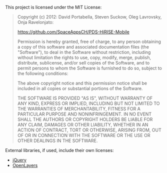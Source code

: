 This project is licensed under the MIT License:

> Copyright (c) 2012: David Portabella, Steven Suckow, Oleg Lavrovsky, Onja Ravelonjato:
> 
> https://github.com/SpaceAppsCH/PDS-HiRISE-Mobile
> 
> Permission is hereby granted, free of charge, to any person obtaining
> a copy of this software and associated documentation files (the
> "Software"), to deal in the Software without restriction, including
> without limitation the rights to use, copy, modify, merge, publish,
> distribute, sublicense, and/or sell copies of the Software, and to
> permit persons to whom the Software is furnished to do so, subject to
> the following conditions:
> 
> The above copyright notice and this permission notice shall be
> included in all copies or substantial portions of the Software.
> 
> THE SOFTWARE IS PROVIDED "AS IS", WITHOUT WARRANTY OF ANY KIND,
> EXPRESS OR IMPLIED, INCLUDING BUT NOT LIMITED TO THE WARRANTIES OF
> MERCHANTABILITY, FITNESS FOR A PARTICULAR PURPOSE AND
> NONINFRINGEMENT. IN NO EVENT SHALL THE AUTHORS OR COPYRIGHT HOLDERS BE
> LIABLE FOR ANY CLAIM, DAMAGES OR OTHER LIABILITY, WHETHER IN AN ACTION
> OF CONTRACT, TORT OR OTHERWISE, ARISING FROM, OUT OF OR IN CONNECTION
> WITH THE SOFTWARE OR THE USE OR OTHER DEALINGS IN THE SOFTWARE.

External libraries, if used, include their own licenses:

- [jQuery](http://jquery.org/license/)
- [OpenLayers](https://raw.github.com/openlayers/openlayers/master/license.txt)
